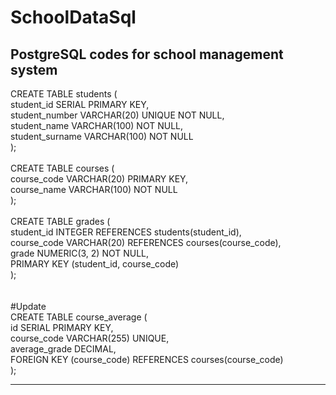 # SchoolDataSql
PostgreSQL codes for school management system
-----------------------------------------------
CREATE TABLE students ( <br>
    student_id SERIAL PRIMARY KEY,<br>
    student_number VARCHAR(20) UNIQUE NOT NULL,<br>
    student_name VARCHAR(100) NOT NULL,<br>
    student_surname VARCHAR(100) NOT NULL<br>
);<br>
<br>
CREATE TABLE courses (<br>
    course_code VARCHAR(20) PRIMARY KEY,<br>
    course_name VARCHAR(100) NOT NULL<br>
);<br>
<br>
CREATE TABLE grades (<br>
    student_id INTEGER REFERENCES students(student_id),<br>
    course_code VARCHAR(20) REFERENCES courses(course_code),<br>
    grade NUMERIC(3, 2) NOT NULL,<br>
    PRIMARY KEY (student_id, course_code)<br>
);<br>
<br>
<br>
#Update<br>
CREATE TABLE course_average (<br>
    id SERIAL PRIMARY KEY,<br>
    course_code VARCHAR(255) UNIQUE,<br>
    average_grade DECIMAL,<br>
    FOREIGN KEY (course_code) REFERENCES courses(course_code)<br>
);<br>

-----------------------------------------------

